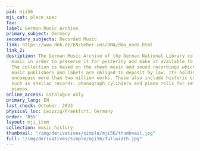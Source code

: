 ```yaml
---
pid: mji56
mji_cat: place_spec
fav: 
label: German Music Archive
primary_subject: Germany
secondary_subjects: Recorded Music
link: https://www.dnb.de/EN/Ueber-uns/DMA/dma_node.html
link_2: 
desription: The German Music Archive of the German National Library collects and archives
  music in order to preserve it for posterity and make it available to the public.
  The collection is based on the sheet music and sound recordings which all German
  music publishers and labels are obliged to deposit by law. Its holdings currently
  encompass more than two million works. These also include historic sound carriers
  such as shellac records, phonograph cylinders and piano rolls for self-playing reproducing
  pianos.
online_access: Catalogue only
primary_lang: EN
last_check: October, 2023
physical_loc: Leipzig/Frankfurt, Germany
order: '055'
layout: mji_item
collection: music_history
thumbnail: "/img/derivatives/simple/mji56/thumbnail.jpg"
full: "/img/derivatives/simple/mji56/fullwidth.jpg"
---
```

